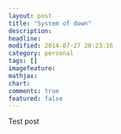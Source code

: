 ```yaml
---
layout: post
title: "System of down"
description: 
headline: 
modified: 2014-07-27 20:23:16
category: personal
tags: []
imagefeature: 
mathjax: 
chart: 
comments: true
featured: false
---
```



Test post